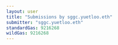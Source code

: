 ```yaml
---
layout: user
title: "Submissions by sggc.yuetloo.eth"
submitter: "sggc.yuetloo.eth"
standardGas: 9216268
wildGas: 9216268
---
```

